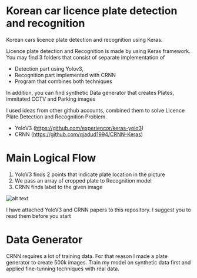 # Korean car licence plate detection and recognition
Korean cars licence plate detection and recognition using Keras.

Licence plate detection and Recognition is made by using Keras framework. 
You may find 3 folders that consist of separate implementation of 
* Detection part using Yolov3, 
* Recognition part implemented with CRNN 
* Program that combines both techniques

In addition, you can find synthetic Data generator that creates Plates, immitated CCTV and Parking images

I used ideas from other github accounts, combined them to solve Licence Plate Detection and Recognition Problem.
* YoloV3 (https://github.com/experiencor/keras-yolo3)
* CRNN (https://github.com/qjadud1994/CRNN-Keras)


# Main Logical Flow
1. YoloV3 finds 2 points that indicate plate location in the picture 
2. We pass an array of cropped plate to Recognition model
3. CRNN finds label to the given image

![alt text](https://github.com/azizsiyaev/korean_car_licence_plate_detection_and_recognition/blob/master/Readme%20pics/model.png)

I have attached YoloV3 and CRNN papers to this repository. I suggest you to read them before you start


# Data Generator
CRNN requires a lot of training data. For that reason I made a plate generator to create 500k images. 
Train my model on synthetic data first and applied fine-tunning techniques with real data. 
